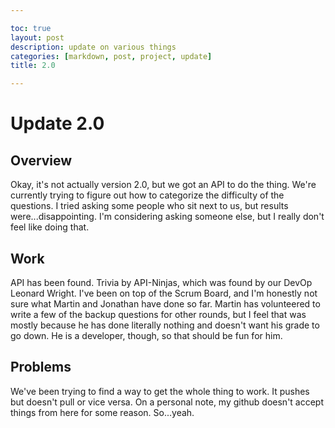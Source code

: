 ```yaml
---

toc: true
layout: post
description: update on various things
categories: [markdown, post, project, update]
title: 2.0

---
```


# Update 2.0

## Overview

Okay, it's not actually version 2.0, but we got an API to do the thing. We're currently trying to figure out how to categorize the difficulty of the questions. I tried asking some people who sit next to us, but results were...disappointing. I'm considering asking someone else, but I really don't feel like doing that.

## Work
API has been found. Trivia by API-Ninjas, which was found by our DevOp Leonard Wright. I've been on top of the Scrum Board, and I'm honestly not sure what Martin and Jonathan have done so far. Martin has volunteered to write a few of the backup questions for other rounds, but I feel that was mostly because he has done literally nothing and doesn't want his grade to go down. He is a developer, though, so that should be fun for him.

## Problems

We've been trying to find a way to get the whole thing to work. It pushes but doesn't pull or vice versa. On a personal note, my github doesn't accept things from here for some reason. So...yeah.